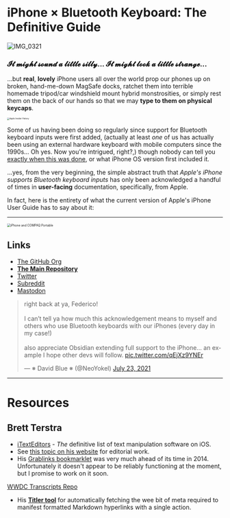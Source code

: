 # iPhone × Bluetooth Keyboard: The Definitive Guide

![IMG_0321](https://user-images.githubusercontent.com/43663476/112902434-bd059880-90ab-11eb-817c-0bb6203c76a2.JPEG)

### 𝓘𝓽 𝓶𝓲𝓰𝓱𝓽 𝓼𝓸𝓾𝓷𝓭 𝓪 𝓵𝓲𝓽𝓽𝓵𝓮 𝓼𝓲𝓵𝓵𝔂... 𝓘𝓽 𝓶𝓲𝓰𝓱𝓽 𝓵𝓸𝓸𝓴 𝓪 𝓵𝓲𝓽𝓽𝓵𝓮 𝓼𝓽𝓻𝓪𝓷𝓰𝓮...

...but **real**, **lovely** iPhone users all over the world prop our phones up on broken, hand-me-down MagSafe docks, ratchet them into terrible homemade tripod/car windshield mount hybrid monstrosities, or simply rest them on the back of our hands so that we may **type to them on physical keycaps**. 

<img src="https://i.snap.as/ILG2eaBL.jpg" alt="Apple Insider History" style="zoom:33%;" />

Some of us having been doing so regularly since support for Bluetooth keyboard inputs were first added, (actually at least *one* of us has actually been using an external hardware keyboard with mobile computers since the 1990s... Oh yes. Now you're intrigued, right?,) though nobody can tell you [exactly when this was done](https://appleinsider.com/articles/07/10/15/review_apple_wireless_keyboard_aluminum), or what iPhone OS version first included it. 

...yes, from the very beginning, the simple abstract truth that *Apple's iPhone supports Bluetooth keyboard inputs* has only been acknowledged a handful of times in **user-facing** documentation, specifically, from Apple. 

In fact, here is the entirety of what the current version of Apple's iPhone User Guide has to say about it:

<script src="https://gist.github.com/extratone/78d7b88d32fd7714b41994c9189ae9e1.js"></script>

---

<img src="https://i.snap.as/JGzmvA2E.jpg" alt="iPhone and COMPAQ Portable" style="zoom:50%;" />

## Links

- [The GitHub Org](https://github.com/ExtraKeys)
- [**The Main Repository**](https://github.com/ExtraKeys/keys)
- [Twitter](https://twitter.com/UIKeyCommand)
- [Subreddit](https://www.reddit.com/r/UIKeyCommand/)
- [Mastodon](https://mastodon.online/@keys)

<blockquote class="twitter-tweet" data-theme="dark"><p lang="en" dir="ltr">right back at ya, Federico! <br><br>I can’t tell ya how much this acknowledgement means to myself and others who use Bluetooth keyboards with our iPhones (every day in my case!) <br><br>also appreciate Obsidian extending full support to the iPhone… an example I hope other devs will follow. <a href="https://t.co/qEjXz9YNEr">pic.twitter.com/qEjXz9YNEr</a></p>&mdash; ※ David Blue ※ (@NeoYokel) <a href="https://twitter.com/NeoYokel/status/1418622923473047557?ref_src=twsrc%5Etfw">July 23, 2021</a></blockquote> <script async src="https://platform.twitter.com/widgets.js" charset="utf-8"></script>

---

# Resources

## Brett Terstra

- [iTextEditors](https://brettterpstra.com/ios-text-editors) - *The* definitive list of text manipulation software on iOS.
- See [this topic on his website](https://brettterpstra.com/topic/keyboard/) for editorial work.
- His [Grablinks bookmarklet](https://brettterpstra.com/projects/grablinks/) was very much ahead of its time in 2014. Unfortunately it doesn't appear to be reliably functioning at the moment, but I promise to work on it soon. 

<script src="https://gist.github.com/ttscoff/5834741.js"></script>

[WWDC Transcripts Repo](https://github.com/extratone/wwdc)

- His [**Titler tool**](https://brettterpstra.com/projects/titler/) for automatically fetching the wee bit of meta required to manifest formatted Markdown hyperlinks with a single action.